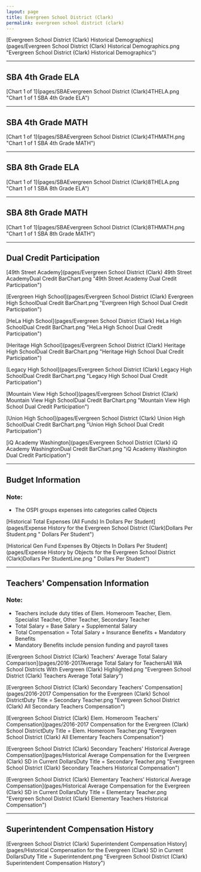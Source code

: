 ```yaml
---
layout: page
title: Evergreen School District (Clark)
permalink: evergreen school district (clark)
---
```



[Evergreen School District (Clark) Historical Demographics](pages/Evergreen School District (Clark) Historical Demographics.png "Evergreen School District (Clark) Historical Demographics")

___

## SBA 4th Grade ELA

[Chart 1 of 1](pages/SBAEvergreen School District (Clark)4THELA.png "Chart 1 of 1 SBA 4th Grade ELA")


___

## SBA 4th Grade MATH

[Chart 1 of 1](pages/SBAEvergreen School District (Clark)4THMATH.png "Chart 1 of 1 SBA 4th Grade MATH")


___

## SBA 8th Grade ELA

[Chart 1 of 1](pages/SBAEvergreen School District (Clark)8THELA.png "Chart 1 of 1 SBA 8th Grade ELA")


___

## SBA 8th Grade MATH

[Chart 1 of 1](pages/SBAEvergreen School District (Clark)8THMATH.png "Chart 1 of 1 SBA 8th Grade MATH")


___

## Dual Credit Participation

[49th Street Academy](pages/Evergreen School District (Clark) 49th Street AcademyDual Credit BarChart.png "49th Street Academy Dual Credit Participation")

[Evergreen High School](pages/Evergreen School District (Clark) Evergreen High SchoolDual Credit BarChart.png "Evergreen High School Dual Credit Participation")

[HeLa High School](pages/Evergreen School District (Clark) HeLa High SchoolDual Credit BarChart.png "HeLa High School Dual Credit Participation")

[Heritage High School](pages/Evergreen School District (Clark) Heritage High SchoolDual Credit BarChart.png "Heritage High School Dual Credit Participation")

[Legacy High School](pages/Evergreen School District (Clark) Legacy High SchoolDual Credit BarChart.png "Legacy High School Dual Credit Participation")

[Mountain View High School](pages/Evergreen School District (Clark) Mountain View High SchoolDual Credit BarChart.png "Mountain View High School Dual Credit Participation")

[Union High School](pages/Evergreen School District (Clark) Union High SchoolDual Credit BarChart.png "Union High School Dual Credit Participation")

[iQ Academy Washington](pages/Evergreen School District (Clark) iQ Academy WashingtonDual Credit BarChart.png "iQ Academy Washington Dual Credit Participation")


___

## Budget Information
### Note:
- The OSPI groups expenses into categories called Objects

[Historical Total Expenses (All Funds) In Dollars Per Student](pages/Expense History for the Evergreen School District (Clark)Dollars Per Student.png " Dollars Per Student")

[Historical Gen Fund Expenses By Objects In Dollars Per Student](pages/Expense History by Objects for the Evergreen School District (Clark)Dollars Per StudentLine.png " Dollars Per Student")


___

## Teachers' Compensation Information
### Note:
- Teachers include duty titles of Elem. Homeroom Teacher, Elem. Specialist Teacher, Other Teacher, Secondary Teacher
- Total Salary = Base Salary + Supplemental Salary
- Total Compensation = Total Salary + Insurance Benefits + Mandatory Benefits
- Mandatory Benefits include pension funding and payroll taxes

[Evergreen School District (Clark) Teachers' Average Total Salary Comparison](pages/2016-2017Average Total Salary for TeachersAll WA School Districts With Evergreen (Clark) Highlighted.png "Evergreen School District (Clark) Teachers Average Total Salary")

[Evergreen School District (Clark) Secondary Teachers' Compensation](pages/2016-2017 Compensation for the Evergreen (Clark) School DistrictDuty Title = Secondary Teacher.png "Evergreen School District (Clark) All Secondary Teachers Compensation")

[Evergreen School District (Clark) Elem. Homeroom Teachers' Compensation](pages/2016-2017 Compensation for the Evergreen (Clark) School DistrictDuty Title = Elem. Homeroom Teacher.png "Evergreen School District (Clark) All Elementary Teachers Compensation")

[Evergreen School District (Clark) Secondary Teachers' Historical Average Compensation](pages/Historical Average Compensation for the Evergreen (Clark) SD in Current DollarsDuty Title = Secondary Teacher.png "Evergreen School District (Clark) Secondary Teachers Historical Compensation")

[Evergreen School District (Clark) Elementary Teachers' Historical Average Compensation](pages/Historical Average Compensation for the Evergreen (Clark) SD in Current DollarsDuty Title = Elementary Teacher.png "Evergreen School District (Clark) Elementary Teachers Historical Compensation")


___

## Superintendent Compensation History

[Evergreen School District (Clark) Superintendent Compensation History](pages/Historical Compensation for the Evergreen (Clark) SD in Current DollarsDuty Title = Superintendent.png "Evergreen School District (Clark) Superintendent Compensation History")

